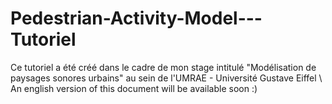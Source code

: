 # Pedestrian-Activity-Model---Tutoriel
Ce tutoriel a été créé dans le cadre de mon stage intitulé "Modélisation de paysages sonores urbains" au sein de l'UMRAE - Université Gustave Eiffel \\ An english version of this document will be available soon :)
